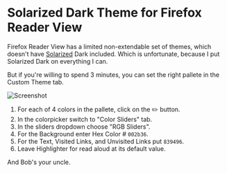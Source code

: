 # Solarized Dark Theme for Firefox Reader View

Firefox Reader View has a limited non-extendable set of themes, which doesn't have [Solarized](https://ethanschoonover.com/solarized/) Dark included.
Which is unfortunate, because I put Solarized Dark on everything I can.

But if you're willing to spend 3 minutes, you can set the right pallete in the Custom Theme tab.

![Screenshot](/12_articles/images/12-65-screenshot.png)

1. For each of 4 colors in the pallete, click on the ✏️  button.
2. In the colorpicker switch to "Color Sliders" tab.
3. In the sliders dropdown choose "RGB Sliders".
4. For the Background enter Hex Color # `002b36`.
5. For the Text, Visited Links, and Unvisited Links put `839496`.
6. Leave Highlighter for read aloud at its default value.

And Bob's your uncle.
